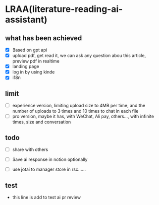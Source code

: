 # LRAA(literature-reading-ai-assistant)

## what has been achieved
- [x] Based on gpt api
- [x] upload pdf, get read it, we can ask any question abou this article, preview pdf in realtime
- [x] landing page
- [x] log in by using kinde
- [x] i18n

## limit
- [ ] experience version, limiting upload size to 4MB per time, and the number of uploads to 3 times and 10 times to chat in each file
- [ ] pro version, maybe it has, with WeChat, Ali pay, others..., with infinite times, size and conversation

## todo
- [ ] share with others
- [ ] Save ai response in notion optionally
- [ ] use jotai to manager store in rsc......


## test

- this line is add to test ai pr review